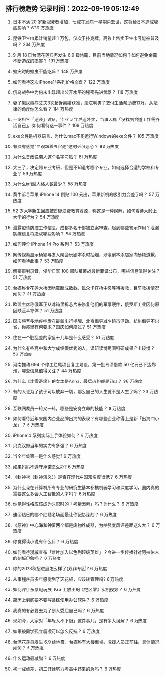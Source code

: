 
## 排行榜趋势 记录时间：2022-09-19 05:12:49
  
  1. 日本不满 20 岁新冠死者增加，七成在发病一星期内去世，这将给日本造成哪些影响？ 636 万热度
    
  2. 昆铁卫生巾累计销量超 1 万包，仅次于扑克牌，高铁上售卖卫生巾可能被普及吗？ 234 万热度
    
  3. 9 月 18 日台湾花莲县再发生 6.9 级地震，目前当地情况如何？如何避免余震不断造成的损害？ 191 万热度
    
  4. 蝗灾时的蝗虫不能吃吗？ 148 万热度
    
  5. 如何看待这次iPhone14系列价格崩盘？ 122 万热度
    
  6. 俄乌战争中为何未出现超出公开水平的秘密先进武器？ 118 万热度
    
  7. 妻子患尿毒症丈夫3次起诉离婚获准，法院判男子支付生活帮助费10万，从法律的角度你怎么看？ 114 万热度
    
  8. 一专科生「逆袭」读研，毕业 3 年后送外卖，当事人称「没找到合适工作需养活自己」，如何看待这一事件？ 109 万热度
    
  9. exe文件是机器语言，为什么mac不能运行Windows的exe文件？ 105 万热度
    
  10. 有没有感觉“三观跟着五官走”这句话很恶心？ 83 万热度
    
  11. 为什么贾政说袭人这个名字刁钻？ 81 万热度
    
  12. 大三了，决定跨专业考研，但是不知道考哪个专业，如何选择合适的学校和专业？ 59 万热度
    
  13. 为什么infj型人格人数最少？ 58 万热度
    
  14. 黄牛诉苦苹果 iPhone 14 倒贴 100 元出，苹果新机的吸引力变差了吗？ 57 万热度
    
  15. 52 岁大学新生回应被质疑浪费教育资源，称这是一种误解，如何看待大龄上大学的行为？ 54 万热度
    
  16. 泄露疫情防控工作信息，成都多名干部被立案审查，起到哪些警示作用？泄漏防疫信息将造成哪些影响？ 54 万热度
    
  17. 如何评价 iPhone 14 Pro 系列？ 53 万热度
    
  18. 网传视频显示杨颖与友人聚会玩剧本杀时抽烟，涉事剧本杀店家向杨颖道歉，如何看待此事？ 53 万热度
    
  19. 解密审判录音，侵华日军 100 部队细菌战最新罪证公布，哪些信息值得关注？ 51 万热度
    
  20. 台媒称台花莲大桥因地震断成数截，民众卡在桥中央等待援救，目前救援情况如何？ 51 万热度
    
  21. 欧盟主席称俄军正从冰箱里拆芯片来修复他们的军事硬件，俄罗斯工业因何原因缺乏半导体？ 51 万热度
    
  22. 国庆将至多地疾控发布最新出行提醒，北京倡导减少跨市活动、杭州倡导不出省，你那里有何要求？国庆如何度过？ 51 万热度
    
  23. 住在一个脏乱差的家里十几年是什么感受？ 51 万热度
    
  24. 为什么有些高中和大学成绩很优秀的人，读研读博期间科研成果产出较慢？ 50 万热度
    
  25. 河南推动 694 个停工烂尾项目复工建设，第一批专项借款 50 亿元已下达郑州，哪些信息值得关注？ 44 万热度
    
  26. 为什么《冰雪奇缘》的女主是Anna，最后火的却是Elsa？ 36 万热度
    
  27. 有的人说为了孩子可以放弃一切，那么自己的人生就不是人生了吗？ 23 万热度
    
  28. 互联网裁员一轮又一轮，哪些是安身立命的技能？ 9 万热度
    
  29. 如何看待近年来国内企业品牌出海的表现？有哪些企业称得上是新「出海四小龙」？ 6 万热度
    
  30. iPhone14 系列实际上手体验如何？ 6 万热度
    
  31. 贝克汉姆当年的实力有多强？ 6 万热度
    
  32. 当全年级第一是什么感觉? 6 万热度
    
  33. 如果妈妈不遵守承诺怎么办? 6 万热度
    
  34. 《封神榜（封神演义）》是否在现代中国知名度很低？ 6 万热度
    
  35. 为什么现在计算机所有专业的研究生基本都搞机器学习和深度学习，国内真的需要这么多会人工智能的人才吗？ 6 万热度
    
  36. 你觉得性格应该成为求职时的「考量因素」吗？为什么？ 6 万热度
    
  37. 迪丽热巴的哪个红毯名场面最让你记忆深刻？ 6 万热度
    
  38. 《原神》中心海和钟离两个都是废物养成器，为啥强度风评差距这么大？ 6 万热度
    
  39. 你觉得读小说有什么用？ 6 万热度
    
  40. 如何看待漫威宣布「新片加入以色列超级英雄」？会进一步传播针对阿拉伯人的刻板印象吗？ 6 万热度
    
  41. 你的2023秋招进展怎么样了(双非专区)? 6 万热度
    
  42. 从事程序员多年感觉到了天花板，应该转管理吗? 6 万热度
    
  43. 如何评价东京电玩展 TGS 上放出的《绝区零》实机视频？ 6 万热度
    
  44. 简历上到底要不要写熟练使用办公软件？ 6 万热度
    
  45. 我真的有必要去为了别人委屈自己吗？ 6 万热度
    
  46. 现如今，大家对「年轻人不下厨」这件事儿，是有多大误解？ 6 万热度
    
  47. 如果被同学孤立霸凌可以怎么反抗？ 6 万热度
    
  48. 台湾花莲县发生 6.9 级地震，台媒称有大楼倒塌，救援人员正前往，具体情况如何？ 6 万热度
    
  49. 什么运动最减脂？ 6 万热度
    
  50. 初一成绩差，初二开始努力考高中还来的急吗？ 6 万热度
    